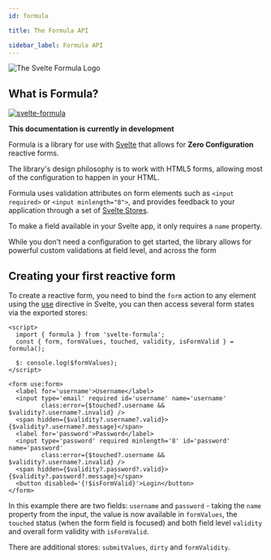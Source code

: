 ```yaml
---
id: formula

title: The Formula API

sidebar_label: Formula API
---
```


![The Svelte Formula Logo](https://raw.githubusercontent.com/tanepiper/svelte-plugins/main/packages/svelte/formula/logo.png)

## What is Formula?

[![svelte-formula](https://img.shields.io/npm/v/svelte-formula?label=svelte-formula)](https://www.npmjs.com/package/svelte-formula)

**This documentation is currently in development**

Formula is a library for use with [Svelte](https://svelte.dev) that allows for **Zero Configuration** reactive forms.

The library's design philosophy is to work with HTML5 forms, allowing most of the configuration to happen in your HTML.

Formula uses validation attributes on form elements such as `<input required>` or `<input minlength="8">`, and provides
feedback to your application through a set of [Svelte Stores](https://svelte.dev).

To make a field available in your Svelte app, it only requires a `name` property.

While you don't need a configuration to get started, the library allows for powerful custom validations at field level,
and across the form

## Creating your first reactive form

To create a reactive form, you need to bind the `form` action to any element using the [use](http://svelte.dev)
directive in Svelte, you can then access several form states via the exported stores:

```svelte
<script>
  import { formula } from 'svelte-formula';
  const { form, formValues, touched, validity, isFormValid } = formula();

  $: console.log($formValues);
</script>

<form use:form>
  <label for='username'>Username</label>
  <input type='email' required id='username' name='username'
         class:error={$touched?.username && $validity?.username?.invalid} />
  <span hidden={$validity?.username?.valid}>{$validity?.username?.message}</span>
  <label for='password'>Password</label>
  <input type='password' required minlength='8' id='password' name='password'
         class:error={$touched?.username && $validity?.username?.invalid} />
  <span hidden={$validity?.password?.valid}>{$validity?.password?.message}</span>
  <button disabled='{!$isFormValid}'>Login</button>
</form>
```

In this example there are two fields: `username` and `password` - taking the `name` property from the input,
the value is now available in `formValues`, the `touched` status (when the form field is focused) and both
field level `validity` and overall form validity with `isFormValid`.

There are additional stores: `submitValues`, `dirty` and `formValidity`.
